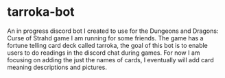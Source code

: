 # tarroka-bot
An in progress discord bot I created to use for the Dungeons and Dragons: Curse of Strahd game I am running for some friends. The game has a fortune telling card deck called tarroka, the goal of this bot is to enable users to do readings in the discord chat during games. For now I am focusing on adding the just the names of cards, I eventually will add card meaning descriptions and pictures. 

